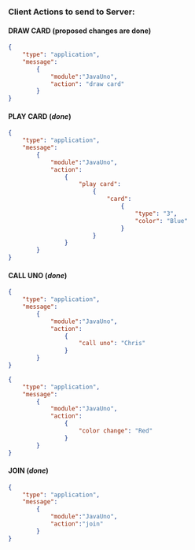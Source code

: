 ### Client Actions to send to Server:

#### DRAW CARD (**proposed changes are done**)

```json
{
    "type": "application",
    "message":
        {
            "module":"JavaUno",
            "action": "draw card"
        }
}
```

#### PLAY CARD (_**done**_)

```json
{
    "type": "application",
    "message":
        {
            "module":"JavaUno",
            "action":
                {
                    "play card":
                        {
                            "card":
                                {
                                    "type": "3",
                                    "color": "Blue"
                                }
                        }
                }
        }
}
```

#### CALL UNO (_**done**_)

```json
{
    "type": "application",
    "message":
        {
            "module":"JavaUno",
            "action":
                {
                    "call uno": "Chris"
                }
        }
}
```

```json
{
    "type": "application",
    "message":
        {
            "module":"JavaUno",
            "action":
                {
                    "color change": "Red"
                }
        }
}
```

#### JOIN (_**done**_)

```json
{
    "type": "application",
    "message":
        {
            "module":"JavaUno",
            "action":"join"
        }
}
```
